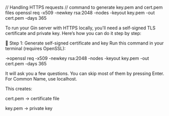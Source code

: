 // Handling HTTPS requests 
// command to generate key.pem and cert.pem files 
openssl req -x509 -newkey rsa:2048 -nodes -keyout key.pem -out cert.pem -days 365 

To run your Gin server with HTTPS locally, you'll need a self-signed TLS certificate and private key. Here’s how you can do it step by step:

🔧 Step 1: Generate self-signed certificate and key
Run this command in your terminal (requires OpenSSL):

->openssl req -x509 -newkey rsa:2048 -nodes -keyout key.pem -out cert.pem -days 365

It will ask you a few questions. You can skip most of them by pressing Enter. For Common Name, use localhost.

This creates:

cert.pem → certificate file

key.pem → private key

